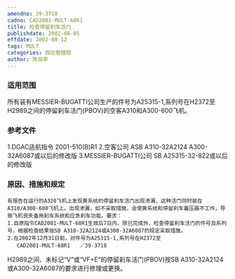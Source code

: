 ```yaml
---
amendno: 39-3718
cadno: CAD2001-MULT-68R1
title: 检查停留刹车活门
publishdate: 2002-08-05
effdate: 2002-08-12
tags: MULT
categories: 西北管理局
author: 陈岳亭
---
```


### 适用范围 
所有装有MESSIER-BUGATTI公司生产的件号为A25315-1,系列号在H2372至H2989之间的停留刹车活门(PBOV)的空客A310和A300-600飞机。

<!--more-->
### 参考文件
1.DGAC适航指令 2001-510(B)R1 
    2.空客公司 ASB A310-32A2124 A300-32A6087或以后的修改版
    3.MESSIER-BUGATTI公司 SB A25315-32-822或以后的修改版

### 原因、措施和规定 
    有报告在运行的A320飞机上发现黄系统的停留刹车活门出现渗漏，这种活门同时装在A310/A300-600飞机上。出现渗漏，如不采取措施，会使黄系统和停留刹车蓄压器不工作，导致飞机丧失备用刹车系统和应急刹车功能。要求： 
    1.自原指令CAD2001-MULT-68R1生效后7日内，除已完成外，检查停留刹车活门的件号及系列号，根据检查结果按SB A310-32A2124或A300-32A6087的规定采取措施。 
    2.在2002年12月31日前，对件号为A25315-1,系列号在H2372至
       CAD2001-MULT-68R1   ／39-3718 
H2989之间、未标记“V”或“VF+E”的停留刹车活门(PBOV)按SB A310-32A2124或A300-32A6087的要求进行修理或更换。
